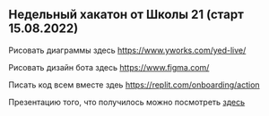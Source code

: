 ## Недельный хакатон от Школы 21 (старт 15.08.2022)

Рисовать диаграммы здесь https://www.yworks.com/yed-live/


Рисовать дизайн бота здесь https://www.figma.com/


Писать код всем вместе здеь https://replit.com/onboarding/action


Презентацию того, что получилось можно посмотреть [здесь](https://github.com/luta-wolf/Weeklython/blob/main/src/presentation/presentation.pdf)
